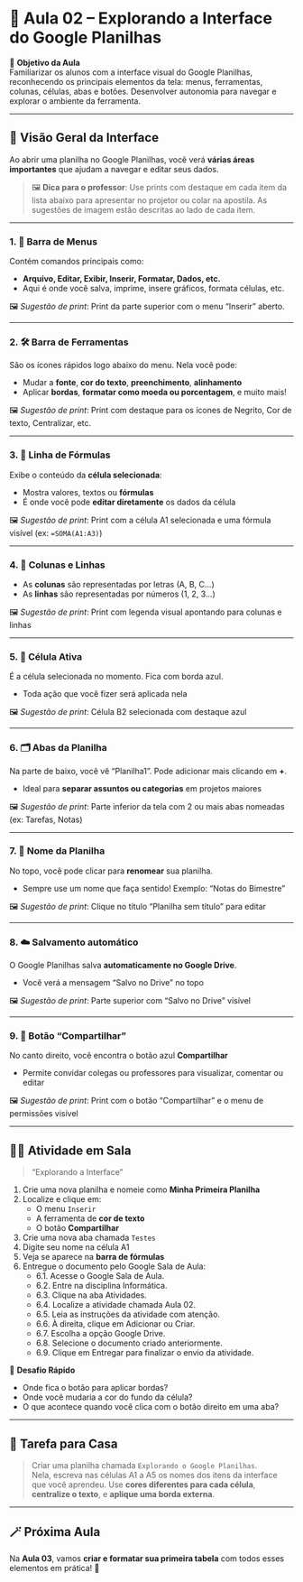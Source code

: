 # 📘 Aula 02 – Explorando a Interface do Google Planilhas

🎯 **Objetivo da Aula**  
Familiarizar os alunos com a interface visual do Google Planilhas, reconhecendo os principais elementos da tela: menus, ferramentas, colunas, células, abas e botões. Desenvolver autonomia para navegar e explorar o ambiente da ferramenta.

---

## 🧭 Visão Geral da Interface

Ao abrir uma planilha no Google Planilhas, você verá **várias áreas importantes** que ajudam a navegar e editar seus dados.

> 🖼️ **Dica para o professor**: Use prints com destaque em cada item da lista abaixo para apresentar no projetor ou colar na apostila. As sugestões de imagem estão descritas ao lado de cada item.

---

### 1. 📁 Barra de Menus
Contém comandos principais como:
- **Arquivo, Editar, Exibir, Inserir, Formatar, Dados, etc.**
- Aqui é onde você salva, imprime, insere gráficos, formata células, etc.

🖼️ *Sugestão de print*: Print da parte superior com o menu “Inserir” aberto.

---

### 2. 🛠️ Barra de Ferramentas
São os ícones rápidos logo abaixo do menu. Nela você pode:
- Mudar a **fonte**, **cor do texto**, **preenchimento**, **alinhamento**
- Aplicar **bordas**, **formatar como moeda ou porcentagem**, e muito mais!

🖼️ *Sugestão de print*: Print com destaque para os ícones de Negrito, Cor de texto, Centralizar, etc.

---

### 3. 📌 Linha de Fórmulas
Exibe o conteúdo da **célula selecionada**:
- Mostra valores, textos ou **fórmulas**
- É onde você pode **editar diretamente** os dados da célula

🖼️ *Sugestão de print*: Print com a célula A1 selecionada e uma fórmula visível (ex: `=SOMA(A1:A3)`)

---

### 4. 🔡 Colunas e Linhas
- As **colunas** são representadas por letras (A, B, C…)
- As **linhas** são representadas por números (1, 2, 3…)

🖼️ *Sugestão de print*: Print com legenda visual apontando para colunas e linhas

---

### 5. 🔳 Célula Ativa
É a célula selecionada no momento. Fica com borda azul.
- Toda ação que você fizer será aplicada nela

🖼️ *Sugestão de print*: Célula B2 selecionada com destaque azul

---

### 6. 🗂️ Abas da Planilha
Na parte de baixo, você vê “Planilha1”. Pode adicionar mais clicando em **+**.
- Ideal para **separar assuntos ou categorias** em projetos maiores

🖼️ *Sugestão de print*: Parte inferior da tela com 2 ou mais abas nomeadas (ex: Tarefas, Notas)

---

### 7. 📎 Nome da Planilha
No topo, você pode clicar para **renomear** sua planilha.
- Sempre use um nome que faça sentido! Exemplo: “Notas do Bimestre”

🖼️ *Sugestão de print*: Clique no título “Planilha sem título” para editar

---

### 8. ☁️ Salvamento automático
O Google Planilhas salva **automaticamente no Google Drive**.
- Você verá a mensagem “Salvo no Drive” no topo

🖼️ *Sugestão de print*: Parte superior com “Salvo no Drive” visível

---

### 9. 🔗 Botão “Compartilhar”
No canto direito, você encontra o botão azul **Compartilhar**
- Permite convidar colegas ou professores para visualizar, comentar ou editar

🖼️ *Sugestão de print*: Print com o botão “Compartilhar” e o menu de permissões visível

---

## 👨‍🏫 Atividade em Sala

> “Explorando a Interface”

1. Crie uma nova planilha e nomeie como **Minha Primeira Planilha**
2. Localize e clique em:
   - O menu `Inserir`
   - A ferramenta de **cor de texto**
   - O botão **Compartilhar**
3. Crie uma nova aba chamada `Testes`
4. Digite seu nome na célula A1
5. Veja se aparece na **barra de fórmulas**
6. Entregue o documento pelo Google Sala de Aula:
    - 6.1. Acesse o Google Sala de Aula.
    - 6.2. Entre na disciplina Informática.
    - 6.3. Clique na aba Atividades.
    - 6.4. Localize a atividade chamada Aula 02.
    - 6.5. Leia as instruções da atividade com atenção.
    - 6.6. À direita, clique em Adicionar ou Criar.
    - 6.7. Escolha a opção Google Drive.
    - 6.8. Selecione o documento criado anteriormente.
    - 6.9. Clique em Entregar para finalizar o envio da atividade.

📝 **Desafio Rápido**  
- Onde fica o botão para aplicar bordas?
- Onde você mudaria a cor do fundo da célula?
- O que acontece quando você clica com o botão direito em uma aba?

---

## 📌 Tarefa para Casa

> Criar uma planilha chamada `Explorando o Google Planilhas`.  
> Nela, escreva nas células A1 a A5 os nomes dos itens da interface que você aprendeu. Use **cores diferentes para cada célula**, **centralize o texto**, e **aplique uma borda externa**.

---

## 🪄 Próxima Aula

Na **Aula 03**, vamos **criar e formatar sua primeira tabela** com todos esses elementos em prática! 🧩
